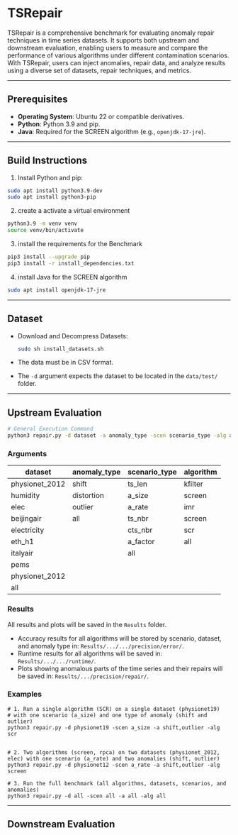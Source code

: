 # TSRepair

TSRepair is a comprehensive benchmark for evaluating anomaly repair techniques in time series datasets. It supports both upstream and downstream evaluation, enabling users to measure and compare the performance of various algorithms under different contamination scenarios. With TSRepair, users can inject anomalies, repair data, and analyze results using a diverse set of datasets, repair techniques, and metrics.

---

## Prerequisites

- **Operating System**: Ubuntu 22 or compatible derivatives.
- **Python**: Python 3.9 and pip.
- **Java**: Required for the SCREEN algorithm (e.g., `openjdk-17-jre`).
---

## Build Instructions

1. Install Python and pip:
```bash
sudo apt install python3.9-dev
sudo apt install python3-pip
```

2. create a activate a virtual environment

```bash
python3.9 -m venv venv
source venv/bin/activate
```

3. install the requirements for the Benchmark

```bash
pip3 install --upgrade pip
pip3 install -r install_dependencies.txt
```

4. install Java for the SCREEN algorithm

```bash
sudo apt install openjdk-17-jre
```

___

## Dataset 

- Download and Decompress Datasets: 
  ```bash
  sudo sh install_datasets.sh
  ```

- The data must be in CSV format.
- The `-d` argument expects the dataset to be located in the `data/test/` folder.

___


## Upstream Evaluation

```bash
# General Execution Command
python3 repair.py -d dataset -a anomaly_type -scen scenario_type -alg algorithm
```


### Arguments

| dataset      | anomaly_type | scenario_type | algorithm | 
|--------------|--------------|---------------|-----------| 
| physionet_2012       | shift        | ts_len        | kfilter   |
| humidity     | distortion   | a_size        | screen    |
| elec         | outlier      | a_rate        | imr       |
| beijingair   | all          | ts_nbr        | screen    |
| electricity  |              | cts_nbr       | scr       |
| eth_h1       |              | a_factor      | all       |
| italyair     |              | all           |           |
| pems         |              |               |           |
| physionet_2012 |            |               |           |
| all          |              |               |           |


### Results

All results and plots will be saved in the `Results` folder. 
- Accuracy results for all algorithms will be stored by scenario, dataset, and anomaly type in: `Results/.../.../precision/error/`. 
- Runtime results for all algorithms will be saved in: `Results/.../.../runtime/`. 
- Plots showing anomalous parts of the time series and their repairs will be saved in: `Results/.../precision/repair/`.

### Examples


```
# 1. Run a single algorithm (SCR) on a single dataset (physionet19) 
# with one scenario (a_size) and one type of anomaly (shift and outlier)
python3 repair.py -d physionet19 -scen a_size -a shift,outlier -alg scr


# 2. Two algorithms (screen, rpca) on two datasets (physionet_2012, elec) with one scenario (a_rate) and two anomalies (shift, outlier)
python3 repair.py -d physionet12 -scen a_rate -a shift,outlier -alg screen

# 3. Run the full benchmark (all algorithms, datasets, scenarios, and anomalies)
python3 repair.py -d all -scen all -a all -alg all
```

___


## Downstream Evaluation


